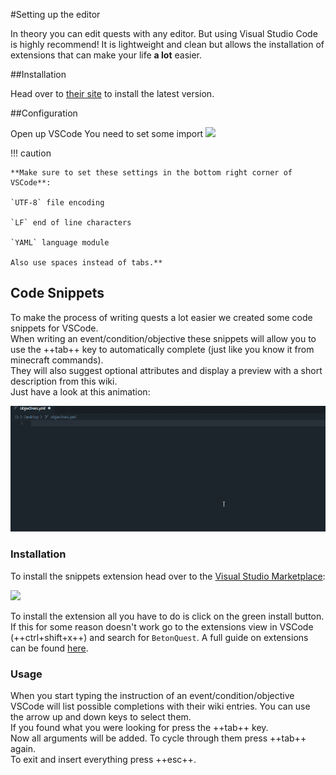 #Setting up the editor

In theory you can edit quests with any editor. But using Visual Studio Code is highly recommend! 
It is lightweight and clean but allows the installation of extensions that can make your life **a lot** easier.

##Installation

Head over to <a href="https://code.visualstudio.com" target="_blank">their site</a> to install the latest version.


##Configuration

Open up VSCode
You need to set some import
![](/images/content/vscode.png)

!!! caution

    **Make sure to set these settings in the bottom right corner of VSCode**:
    
    `UTF-8` file encoding
    
    `LF` end of line characters
    
    `YAML` language module
    
    Also use spaces instead of tabs.**

## Code Snippets
To make the process of writing quests a lot easier we created some code snippets for VSCode.  
When writing an event/condition/objective these snippets will allow you to use the ++tab++ key to automatically complete (just like you know it from minecraft commands).  
They will also suggest optional attributes and display a preview with a short description from this wiki.  
Just have a look at this animation:

![](https://raw.githubusercontent.com/BetonQuest/betonquest-code-snippets/master/assets/demo.gif)

### Installation
To install the snippets extension head over to the [Visual Studio Marketplace](https://marketplace.visualstudio.com/items?itemName=BetonQuest.betonquest-code-snippets): 

[![](/images/content/snippets-marketplace.png)](https://marketplace.visualstudio.com/items?itemName=BetonQuest.betonquest-code-snippets)

To install the extension all you have to do is click on the green install button.  
If this for some reason doesn't work go to the extensions view in VSCode (++ctrl+shift+x++) and search for `BetonQuest`. 
A full guide on extensions can be found [here](https://code.visualstudio.com/docs/editor/extension-gallery).

### Usage
When you start typing the instruction of an event/condition/objective VSCode will list possible completions with their wiki entries. 
You can use the arrow up and down keys to select them.  
If you found what you were looking for press the ++tab++ key.  
Now all arguments will be added. To cycle through them press ++tab++ again.  
To exit and insert everything press ++esc++.